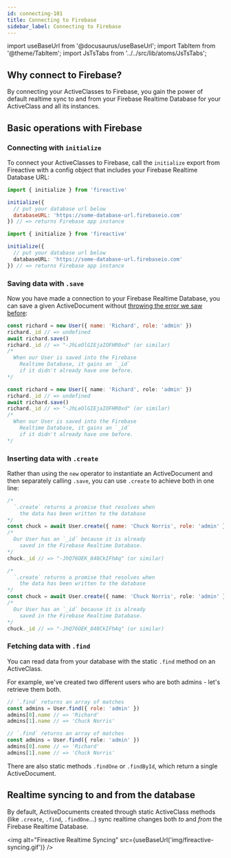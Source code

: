 ```yaml
---
id: connecting-101
title: Connecting to Firebase
sidebar_label: Connecting to Firebase
---
```


import useBaseUrl from '@docusaurus/useBaseUrl';
import TabItem from '@theme/TabItem';
import JsTsTabs from '../../src/lib/atoms/JsTsTabs';

## Why connect to Firebase?

By connecting your ActiveClasses to Firebase, you gain the power of default realtime sync to and from your Firebase Realtime Database for your ActiveClass and all its instances.

## Basic operations with Firebase
### Connecting with `initialize`

To connect your ActiveClasses to Firebase, call the `initialize` export from Fireactive with a config object that includes your Firebase Realtime Database URL:

<JsTsTabs>
<TabItem value="js">

```js
import { initialize } from 'fireactive'

initialize({
  // put your database url below
  databaseURL: 'https://some-database-url.firebaseio.com'
}) // => returns Firebase app instance
```

</TabItem>
<TabItem value="ts">

```ts
import { initialize } from 'fireactive'

initialize({
  // put your database url below
  databaseURL: 'https://some-database-url.firebaseio.com'
}) // => returns Firebase app instance
```

</TabItem>
</JsTsTabs>

### Saving data with `.save`

Now you have made a connection to your Firebase Realtime Database, you can save a given ActiveDocument without [throwing the error we saw before](active-class-101.md#protip-remember-to-initialize):

<JsTsTabs>
<TabItem value="js">

```js
const richard = new User({ name: 'Richard', role: 'admin' })
richard._id // => undefined
await richard.save()
richard._id // => "-JhLeOlGIEjaIOFHR0xd" (or similar)
/* 
  When our User is saved into the Firebase
    Realtime Database, it gains an `_id`
    if it didn't already have one before.
*/
```

</TabItem>
<TabItem value="ts">

```ts
const richard = new User({ name: 'Richard', role: 'admin' })
richard._id // => undefined
await richard.save()
richard._id // => "-JhLeOlGIEjaIOFHR0xd" (or similar)
/* 
  When our User is saved into the Firebase
    Realtime Database, it gains an `_id`
    if it didn't already have one before.
*/
```

</TabItem>
</JsTsTabs>

### Inserting data with `.create`

Rather than using the `new` operator to instantiate an ActiveDocument and then separately calling `.save`, you can use `.create` to achieve both in one line:

<JsTsTabs>
<TabItem value="js">

```js
/*
  `.create` returns a promise that resolves when
    the data has been written to the database
*/
const chuck = await User.create({ name: 'Chuck Norris', role: 'admin' })
/* 
  Our User has an `_id` because it is already
    saved in the Firebase Realtime Database.
*/
chuck._id // => "-JhQ76OEK_848CkIFhAq" (or similar)
```

</TabItem>
<TabItem value="ts">

```ts
/*
  `.create` returns a promise that resolves when
    the data has been written to the database
*/
const chuck = await User.create({ name: 'Chuck Norris', role: 'admin' })
/* 
  Our User has an `_id` because it is already
    saved in the Firebase Realtime Database.
*/
chuck._id // => "-JhQ76OEK_848CkIFhAq" (or similar)
```

</TabItem>
</JsTsTabs>

### Fetching data with `.find`

You can read data from your database with the static `.find` method on an ActiveClass.

For example, we've created two different users who are both admins - let's retrieve them both.

<JsTsTabs>
<TabItem value="js">

```js
// `.find` returns an array of matches
const admins = User.find({ role: 'admin' })
admins[0].name // => 'Richard'
admins[1].name // => 'Chuck Norris'
```

</TabItem>
<TabItem value="ts">

```ts
// `.find` returns an array of matches
const admins = User.find({ role: 'admin' })
admins[0].name // => 'Richard'
admins[1].name // => 'Chuck Norris'
```

</TabItem>
</JsTsTabs>

There are also static methods `.findOne` or `.findById`, which return a single ActiveDocument.

## Realtime syncing to and from the database
By default, ActiveDocuments created through static ActiveClass methods (like `.create`, `.find`, `.findOne`...) sync realtime changes both *to* and *from* the Firebase Realtime Database.

<img alt="Fireactive Realtime Syncing" src={useBaseUrl('img/fireactive-syncing.gif')} />